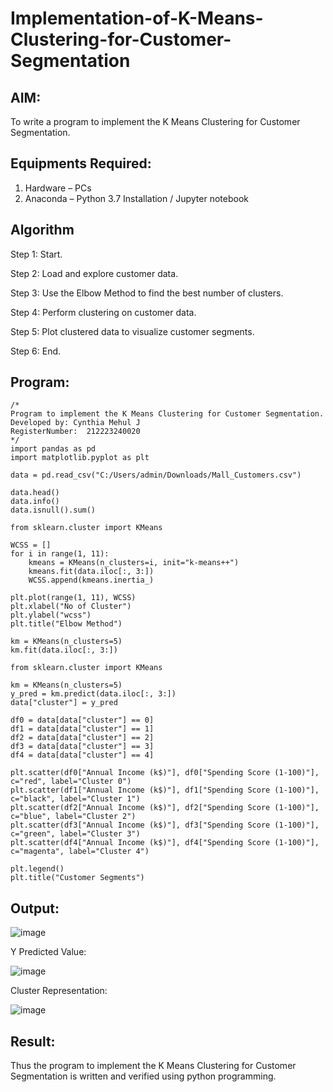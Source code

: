 # Implementation-of-K-Means-Clustering-for-Customer-Segmentation

## AIM:
To write a program to implement the K Means Clustering for Customer Segmentation.

## Equipments Required:
1. Hardware – PCs
2. Anaconda – Python 3.7 Installation / Jupyter notebook

## Algorithm
Step 1: Start.

Step 2: Load and explore customer data. 

Step 3: Use the Elbow Method to find the best number of clusters. 

Step 4: Perform clustering on customer data. 

Step 5: Plot clustered data to visualize customer segments. 

Step 6: End.

## Program:
```
/*
Program to implement the K Means Clustering for Customer Segmentation.
Developed by: Cynthia Mehul J
RegisterNumber:  212223240020
*/
import pandas as pd
import matplotlib.pyplot as plt

data = pd.read_csv("C:/Users/admin/Downloads/Mall_Customers.csv")

data.head()
data.info()
data.isnull().sum()

from sklearn.cluster import KMeans

WCSS = []
for i in range(1, 11):
    kmeans = KMeans(n_clusters=i, init="k-means++")
    kmeans.fit(data.iloc[:, 3:])
    WCSS.append(kmeans.inertia_)

plt.plot(range(1, 11), WCSS)
plt.xlabel("No of Cluster")
plt.ylabel("wcss")
plt.title("Elbow Method")

km = KMeans(n_clusters=5)
km.fit(data.iloc[:, 3:])

from sklearn.cluster import KMeans

km = KMeans(n_clusters=5)
y_pred = km.predict(data.iloc[:, 3:])
data["cluster"] = y_pred

df0 = data[data["cluster"] == 0]
df1 = data[data["cluster"] == 1]
df2 = data[data["cluster"] == 2]
df3 = data[data["cluster"] == 3]
df4 = data[data["cluster"] == 4]

plt.scatter(df0["Annual Income (k$)"], df0["Spending Score (1-100)"], c="red", label="Cluster 0")
plt.scatter(df1["Annual Income (k$)"], df1["Spending Score (1-100)"], c="black", label="Cluster 1")
plt.scatter(df2["Annual Income (k$)"], df2["Spending Score (1-100)"], c="blue", label="Cluster 2")
plt.scatter(df3["Annual Income (k$)"], df3["Spending Score (1-100)"], c="green", label="Cluster 3")
plt.scatter(df4["Annual Income (k$)"], df4["Spending Score (1-100)"], c="magenta", label="Cluster 4")

plt.legend()
plt.title("Customer Segments")

```

## Output:

![image](https://github.com/user-attachments/assets/7b36c78c-9bbe-4b3c-b63c-41d914a52373)

Y Predicted Value:

![image](https://github.com/user-attachments/assets/c697cb34-f031-486a-9ab1-212f13b8134f)

Cluster Representation:

![image](https://github.com/user-attachments/assets/47e59901-1f90-4eb5-9f57-56368f9ac91e)

## Result:
Thus the program to implement the K Means Clustering for Customer Segmentation is written and verified using python programming.
